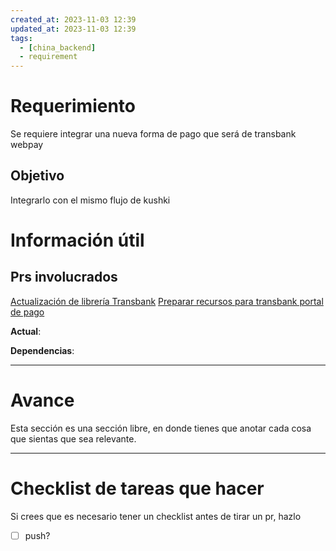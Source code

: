 ```yaml
---
created_at: 2023-11-03 12:39
updated_at: 2023-11-03 12:39
tags:
  - [china_backend]
  - requirement
---
```


# Requerimiento

Se requiere integrar una nueva forma de pago que será de transbank webpay

## Objetivo

Integrarlo con el mismo flujo de kushki

# Información útil



## Prs involucrados

[Actualización de librería Transbank](https://bitbucket.org/niusushi/china-backend/pull-requests/416)
[Preparar recursos para transbank portal  de pago](https://bitbucket.org/niusushi/china-backend/pull-requests/435)


**Actual**:

**Dependencias**:

---
# Avance

Esta sección es una sección libre, en donde tienes que anotar cada cosa que sientas que sea relevante.



---
# Checklist de tareas que hacer 

Si crees que es necesario tener un checklist antes de tirar un pr, hazlo

- [ ] push?